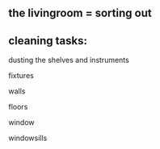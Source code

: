the livingroom = sorting out
-----------------------------------------


cleaning tasks:
----------------
dusting the shelves and instruments

fixtures

walls

floors

window

windowsills


